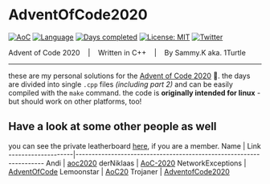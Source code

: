 # AdventOfCode2020

[![AoC](https://img.shields.io/badge/Advent%20of%20Code-2020-8803ec?style=for-the-badge)](https://adventofcode.com/)
[![Language](https://img.shields.io/badge/Powered%20by-C%2B%2B-ff69b4?style=for-the-badge)](https://de.wikipedia.org/wiki/C%2B%2B)
[![Days completed](https://img.shields.io/badge/Survived%20Days-2-red?style=for-the-badge)](https://github.com/1Turtle/AdventOfCode2020/find/main)
[![License: MIT](https://img.shields.io/github/license/1Turtle/AdventOfCode2020?style=for-the-badge)](https://mit-license.org/)
[![Twitter](https://img.shields.io/twitter/follow/EinBaumeister?style=for-the-badge)](https://twitter.com/Einbaumeister?ref_src=twsrc%5Etfw)

Advent of Code 2020 &nbsp;&nbsp; | &nbsp;&nbsp; Written in C++ &nbsp;&nbsp; | &nbsp;&nbsp; By Sammy.K aka. 1Turtle
- - - -

these are my personal solutions for the [Advent of Code 2020](https://adventofcode.com/2020) 🎄. the days are divided into single ``.cpp`` files _(including part 2)_ and can be easily compiled with the ``make`` command.
the code is **originally intended for linux** - but should work on other platforms, too!

## Have a look at some other people as well
you can see the private leatherboard [here](https://adventofcode.com/2020/leaderboard/private/view/670567 "Link to https://adventofcode.com/"), if you are a member.
Name                | Link
--------------------|--------------------------------------------------------------------
Andi                | [aoc2020](https://github.com/andi-makes/aoc2020 "goes to the repo")
derNiklaas          | [AoC-2020](https://github.com/derNiklaas/AoC-2020 "goes to the repo")
NetworkExceptions   | [AdventOfCode](https://github.com/networkException/AdventOfCode "goes to the repo")
Lemoonstar          | [AoC20](https://github.com/LeMoonStar/AoC20 "goes to the repo")
Trojaner            | [AdventofCode2020](https://github.com/TrojanerHD/AdventofCode2020 "goes to the repo")
